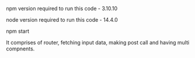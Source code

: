 npm version required to run this code - 3.10.10

node version required to run this code - 14.4.0

npm start


It comprises of router, fetching input data, making post call and having multi compnents.



